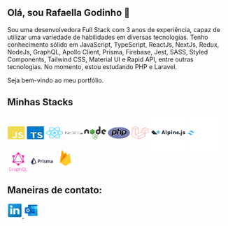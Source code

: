 <h2>
    Olá, sou Rafaella Godinho 👋
</h2>
<p>
   Sou uma desenvolvedora Full Stack com 3 anos de experiência, capaz de utilizar uma variedade de habilidades em diversas tecnologias.      Tenho conhecimento sólido em JavaScript, TypeScript, ReactJs, NextJs, Redux, NodeJs, GraphQL, Apollo Client, Prisma, Firebase, Jest,      SASS, Styled Components, Tailwind CSS, Material UI e Rapid API, entre outras tecnologias. No momento, estou estudando PHP e Laravel.
<p>
<p>
    Seja bem-vindo ao meu portfólio.
</p>

<h2>
    Minhas Stacks
</h2>
<div>
   <img align="center" alt="javascript" height="30" width="40" src="https://raw.githubusercontent.com/devicons/devicon/master/icons/javascript/javascript-plain.svg">
    <img align="center" alt="typescript" height="30" width="40" src="https://raw.githubusercontent.com/devicons/devicon/master/icons/typescript/typescript-plain.svg">
    <img align="center" alt="react" height="30" width="40" src="https://raw.githubusercontent.com/devicons/devicon/master/icons/react/react-original.svg">
    <img align="center" alt="nextjs" height="30" width="40" src="https://raw.githubusercontent.com/devicons/devicon/master/icons/nextjs/nextjs-line-wordmark.svg">
    <img align="center" alt="nodejs" height="50" width="50" src="https://raw.githubusercontent.com/devicons/devicon/master/icons/nodejs/nodejs-original-wordmark.svg">
    <img align="center" alt="php" height="50" width="50" src="https://raw.githubusercontent.com/devicons/devicon/master/icons/php/php-original.svg">
    <img align="center" alt="laravel" height="30" width="40" src="https://raw.githubusercontent.com/devicons/devicon/master/icons/laravel/laravel-line.svg">
    <img align="center" alt="alpinejs" height="80" width="80" src="https://raw.githubusercontent.com/devicons/devicon/master/icons/alpinejs/alpinejs-original-wordmark.svg">
    <img align="center" alt="tailwindcss" height="80" width="80" src="https://raw.githubusercontent.com/devicons/devicon/master/icons/tailwindcss/tailwindcss-original-wordmark.svg">
    <img align="center" alt="graphql" height="50" width="50" src="https://raw.githubusercontent.com/devicons/devicon/master/icons/graphql/graphql-plain-wordmark.svg">
    <img align="center" alt="prisma" height="50" width="50" src="https://raw.githubusercontent.com/devicons/devicon/master/icons/prisma/prisma-original-wordmark.svg">
    <img align="center" alt="firebase" height="50" width="50" src="https://raw.githubusercontent.com/devicons/devicon/master/icons/firebase/firebase-original-wordmark.svg">
</div>

<h2>
    Maneiras de contato:
</h2>

<div>
    <a href="https://www.linkedin.com/in/rafaella-g-07972a131/">
        <img src="./github/icons/linkedin.png" alt="linkedIn" width="34px">
    </a>
    <a href="mailto: rafaellagodinho@outlook.com">
        <img src="./github/icons/outlook.png" alt="email" width="34px">
    </a>
</div>



